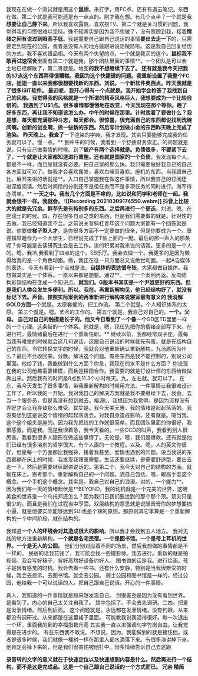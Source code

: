 我现在在做一个测试就是用这个**鼠标**。来打字，用FC点，还有有道云笔记。东西在做。第二个就是我可能还是有一点点的。刚才我在想。有几个点半？一个就是我**想要让自己静下来**。所以我喜欢露帆，喜欢捞TV。第二个就是关习惯的问题，我觉得我的习惯很难以坚持。殊不知其实是因为我不想做了，没有照顾到我，接着**情绪之间有说过到眼高手低**。我是需要自己跟自己说话的事情**要出去走一下**的，只需要走到现在的公园，或者是没有人的地方最跟进说话贼路啦。这是我自己回复经历的方式，我不喜欢跟品相。今天有两个失望的点，一个就是我买的这个。**鼠标我不敢再试速宿舍**里面有第二个就是我。那个团队里面的事情**，一个团队是可以会土地已经解散了，第二哥就是。地图**的我不想继续下去了。
还有就是我今天把我的S7点这个东西弄得很糟糕。我因为这个快捷键的问题。我重新设置了我整个FC店。姐姐一直以来我都很想要找新的东西。刘说。一个新软件奥西点。昨天我就是了很多ISIT软件。
最近呢，我开心得有一个点就是。我开始学会抢答了我找到自己的风格。**我觉得我的风格就是一个所谓的精英风格**巨人，我想要成为一个比较自信的。
我遇到了US1点。很多事情都慢慢地在改变，今天我现在那个等你。睡了好多东西，再让我不知道该怎么办，中午的时候在那里。计时烫着了要做什么？我是想，**每天都充满那种斗志，每天都会。很惊喜，很充满自己的东西都说找到洗碗间啊。创新的创业啊，做一些新的东西。然后写计划做小金的东西昨天晚上完成了渲染。**
昨天晚上。我查了**一下渲染的字典，我才发现。其实只要能够完成我的任务就可以了。慢一点。**
到中午的时候，我看到一个舒适财务崇正。的问题就是说。只有自己做事情的时候。到了**破产有两个选择就是。负债很多，不要紧下去了，一个就是让大家都知道进行重整。还有就是国家的一个负债**，我发现每个人。都是不一样，而且尿就没有必要。把自己家的那么快。我只需要做好我自己的自己各方面就可以了。做我才会喜欢露发，喜欢白噪音喜欢。座机的东西。当我跟自己比。展开来讲的话就是**。入口自己掌握我在做这件事情，所以我自己的订阅还进深度阅读。然后时间段的分割还不是但任务而不是多项任务的同时进行。海军待办清单。**
**一天之中。我有几个方面是不痒的，**比如说和同学和老师在一起。我就会很不一样。我就会。
![[Recording 20210309174550.webm]]
抖音上比较大的就是**先冗余。鲜芋先是有特别多的东西。之后再进行一个更迭**。刘说。嗯。在座瑞士的时候。四，存在很多自点之类的东西，但是我们需要做的就是。针对性的去做。我已经知道我不会。之前说关音斜杠青年这个问题大家都有一个回答就是说。你要做**梯子型人才**。是你很多方面不一定要做的很全，但是你要成为一个。景德镇早睡作为一个大学生，已经说完成了T恤上面的一晃。最后的那一声入的那条呢？你可能是去读研究生会是去工作。讲的积累对我来说的话我。更多的是一个人的。嗯，我冷,我看到了四点的这个。SB乐厅。我会去做一个。我更多的是因为懒得给我的是一个角色动画。做，我正在往一只方面总又说绝世动画。一起A自媒体的表达。
今天有看到一个点就是说。**自媒体的表达很夸张**，大家都做自媒体。我想做其实是一个体系。一直以来都是想要。通过**。一个一个案例再返。反向结构彩钢结构在变成一个知识点。**就我们。G版本书其实是一个尹姐更好的东西。但是我们人类会发生多便利。所以。我在。再重新解构见，他已经结构好了，就没有标记下去。声音。按照实际案例的再重新进行解构来说寝室最有意义的
我消解GOLD方面**一个就是。太原套餐的。把工作流。
第二个就是。个人知识体系的太原。
第三个就是。嗯。艺术的工作的。
第五个就是。我自己对自己的。**一个。父母。
自己对自己的触摸是长子的。他又今日看到了一个像一个**GD区TD里面一样的一个心理。这条街的一个体系。他就是，嗯，现任先把你的情绪全部写下来。在进行村，最情绪最后在进行一个重新任职。**
继续以前，我都经常双子座，最每当我有难受的时候就会这几句说话，这跟自己说话的时候就先有蛋。就是在结构自己的东西，当它转换文字的时候，我就会对他重新确认重新解构。九汤原因为什么？最后不会收回来。分散。解决这个问题。有些东西是我不能控制的，别说公司里面。他给了钱，我能做到什么方面？你急，我现在的水平是什么方面？
你说现在我的公司他趣需要建模，而且是耕田合作。我需要的就是打设计师的东西给做做做出来，然后我有的时间是8点到11.3个小时每天。九。左右就。就可以了。
在东，我今天发生了很多事情，带我重新解构的时候用方法。一件事情让我很难设计工作了，所以我的一开始。我对我自己的解决方案就是我不要继续下去，我会。去当一个服务员，但是我没有想到就去。福源L，我想因为我觉得。是因为流程没有弄好才会让我导致那么难受。其实是。我今天美天惠，我的情绪是起起落落的。我没有想到这是说这个情绪的起起落落会。对我自身造成影响。还有就是。嗯当我。这个这个姐夫是座的。因为我先把钱的工作就很简单，而且团队里面的你很好，我很感激。而是我。而是我很着急，我今天看的。一些CCD的叫声，我看到别人很厉害。我看到很多人隐形在做这些事情了。无论是，嗯，我们是爆款。还有就是他们已经有很多溶剂的哲学很大，有个人画的一个教程。以及。嗯。人的英文你很好，但是每一个方面都比我强蒜，接着我甚至。爱情也遇到的问题。设当我说的东西都躺在床上的时候，我发现我寝室需要。生活还要继续，是需要舒适型，要出去走一下，然后是需要继续跟进说话的。第第二个，我今天对自己的结构的方面。就躺在床上。思考那个。重新解构自己的一个问题。酒自己包括。嗯，眼高手低这个概念。一个手机这个概念。其实是。我自己对自己的浪漫。对的，一个能力**。因为我们每一天的情绪起伏是**BEYOND，我的动机就是一个完美的世界，这碗美食的世界是一个乌托邦还怎么？因为我们日我们要达到的那个那个顶。顶尖只是很少的。而且是我们在过程当中享受。双层结构的意思就是说眼膏膏你的梦想要搞小逼，就是他要实际能够达到SUI也是个辣的原则。那原则其它事算是一个重新解构的一个中间阶段，就在结构的。

我知道**一个人的环境会对其造成很大的影响**。所以我才会找到五人地方。
我对无线的地方进重新解构。**一个就是名宅民宿。一个是图书馆。一个是带上耳机的世界。一个是无人的公园。**
他们分别对应着不同的场景，然后我想做的事情都是不一样的。
民宿的话我花钱了，我可能会找一些摄影师。我去进行。重新的就是拍视频。我会写好稿子，背好高然好设备约好人。
图书馆的话是我。进行绘画。孩子是很有感觉的时机。我会去看一些书。还有什么安静，特别是当我很难受的时候，我会去投诉。去图书馆。就会去公园。
骑士公园和图书馆是一样的。经过公园，他给我一个可以说话的人。把自己跟自己说话。开心的一件事情。

真人，我知道的一件事情就是越来越发现自己。
剑很差劲是因为没有看到世界。是看到了。内心的自己太关注自我了。
其中包括了。不会去先调研。二四。把爱是发泄情绪。然后到后面。
这个问题就是。永远都在发泄情绪，没有钓眼。从来都没有调研过。从来都是在这里裙子里面。
可能教我说我活得很好。每一次退出一个环，里面我的到的幸福指数升高
其实我一直以来强调句字竹岗自由。让我觉得是在进步的。
有些东西我不敢说。不想说。因为。我能做到的就是接住他。或者是很多时候，我们就像一棵树一样在那里人都水滴落下来。有很多演讲掉下来。他肯定会掉下来的，但是我们很害怕被他打中。很多情绪告诉自己去逃跑

**录音转的文字的意义就在于快速定位以及快速想到内容是什么。然后再进行一个结构，而不是这是完成品。这是一个自己跟自己说话的一个方式而已。
冗余 精简**
